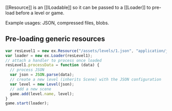 [[Resource]] is an [[ILoadable]] so it can be passed to a [[Loader]] to pre-load before
a level or game.

Example usages: JSON, compressed files, blobs.

## Pre-loading generic resources

```js
var resLevel1 = new ex.Resource("/assets/levels/1.json", "application/json");
var loader = new ex.Loader(resLevel1);
// attach a handler to process once loaded
resLevel1.processData = function (data) {
  // process JSON
  var json = JSON.parse(data);
  // create a new level (inherits Scene) with the JSON configuration
  var level = new Level(json);
  // add a new scene
  game.add(level.name, level);
}
game.start(loader);
```